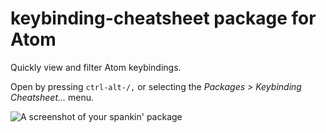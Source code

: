 # keybinding-cheatsheet package for Atom

Quickly view and filter Atom keybindings.

Open by pressing `ctrl-alt-/,` or selecting the _Packages > Keybinding Cheatsheet..._ menu.

![A screenshot of your spankin' package](https://raw.githubusercontent.com/jkasky/atom-keybinding-cheatsheet/master/images/screenshot.png)
